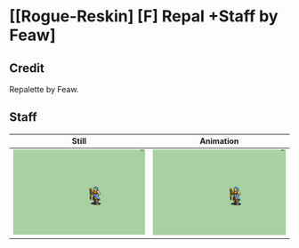 # [\[Rogue-Reskin\] \[F\] Repal +Staff by Feaw]

## Credit

Repalette by Feaw.
	
## Staff

| Still | Animation |
| :---: | :-------: |
| ![Staff still](./Staff_000.png) | ![Staff animation](./Staff.gif) |
